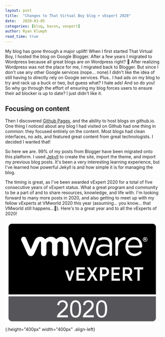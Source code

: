 ```yaml
---
layout: post
title:  "Changes to That Virtual Boy blog + vExpert 2020"
date:   2020-03-05
categories: [blog, bacon, vexpert]
author: Ryan Klumph
read_time: true
---
```

My blog has gone through a major uplift! When I first started That Virtual Boy, I hosted the blog on Google Blogger. After a few years I migrated to Wordpress because all great blogs are on Wordpress right? 🧐 After realizing Wordpress was not the place for me, I migrated back to Blogger. But since I don't use any other Google services (nope... none) I didn't like the idea of still having to directly rely on Google services. Plus.. I had ads on my blog to try and rack up a buck or two, but guess what? I hate ads! And so do you! So why go through the effort of ensuring my blog forces users to ensure their ad blocker is up to date? I just didn't like it.

## Focusing on content

Then I discovered [Github Pages](https://pages.github.com), and the ability to host blogs on github.io. One thing I noticed about any blog I had visited on Github had one thing in common: they focused entirely on the content. Most blogs had clean interfaces, no ads, and featured great content from great technologists. I decided I wanted that!

So here we are. 99% of my posts from Blogger have been migrated onto this platform. I used [Jekyll](https://jekyllrb.com) to create the site, import the theme, and import my previous blog posts. It's been a very interesting learning experience, but I've learned how powerful Jekyll is and how simple it is for managing the blog.

The timing is great, as I've been awarded vExpert 2020 for a total of five consecutive years of vExpert status. What a great program and community to be a part of and to share resources, knowledge, and life with. I'm looking forward to many more posts in 2020, and also getting to meet up with my fellow vExperts at VMworld 2020 this year (assuming... you know... that VMworld still happens...🥺). Here's to a great year and to all the vExperts of 2020!

![image](/assets/images/vexpert2020.png){:height="400px" width="400px" .align-left}
